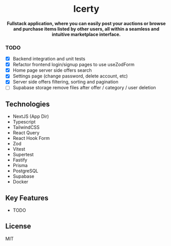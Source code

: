 <h1 align="center">
  Icerty
</h1>

<h4 align="center">Fullstack application, where you can easily post your auctions or browse and purchase items listed by other users, all within a seamless and intuitive marketplace interface.</h4>

### TODO

- [x] Backend integration and unit tests
- [x] Refactor frontend login/signup pages to use useZodForm
- [x] Home page server side offers search
- [x] Settings page (change password, delete account, etc)
- [x] Server side offers filtering, sorting and pagination
- [ ] Supabase storage remove files after offer / category / user deletion

## Technologies

- NextJS (App Dir)
- Typescript
- TailwindCSS
- React Query
- React Hook Form
- Zod
- Vitest
- Supertest
- Fastify
- Prisma
- PostgreSQL
- Supabase
- Docker

## Key Features

- TODO

## License

MIT
